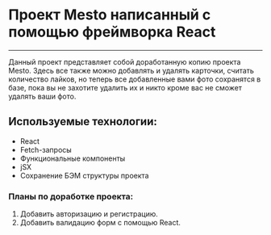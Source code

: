 # Проект Mesto написанный с помощью фреймворка React

___

Данный проект представляет собой доработанную копию проекта Mesto. Здесь все также можно добавлять и удалять карточки, считать количество лайков, но теперь
все добавленные вами фото сохранятся в базе, пока вы не захотите удалить их и никто кроме вас не сможет удалять ваши фото.

## Используемые технологии:

* React
* Fetch-запросы
* Функциональные компоненты
* jSX
* Cохранение БЭМ структуры проекта

### Планы по доработке проекта:

1. Добавить авторизацию и регистрацию. 
2. Добавить валидацию форм с помощью React.
